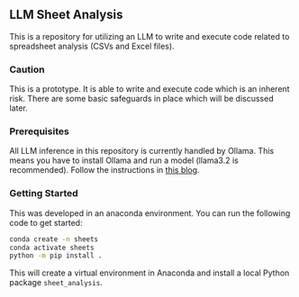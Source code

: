 ## LLM Sheet Analysis

This is a repository for utilizing an LLM to write and execute code related to spreadsheet analysis (CSVs and Excel files).

### Caution

This is a prototype. It is able to write and execute code which is an inherent risk. There are some basic safeguards in place which will be discussed later.

### Prerequisites

All LLM inference in this repository is currently handled by Ollama. This means you have to install Ollama and run a model (llama3.2 is recommended). Follow the instructions in [this blog](https://medium.com/@sridevi17j/step-by-step-guide-setting-up-and-running-ollama-in-windows-macos-linux-a00f21164bf3).

### Getting Started

This was developed in an anaconda environment. You can run the following code to get started:

```bash
conda create -n sheets
conda activate sheets
python -m pip install .
```

This will create a virtual environment in Anaconda and install a local Python package `sheet_analysis`. 